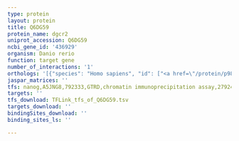 ```yaml
---
type: protein
layout: protein
title: Q6DG59
protein_name: dgcr2
uniprot_accession: Q6DG59
ncbi_gene_id: '436929'
organism: Danio rerio
function: target gene
number_of_interactions: '1'
orthologs: '[{"species": "Homo sapiens", "id": ["<a href=\"/protein/p98153\">P98153</a>"]}, {"species": "Mus musculus", "id": ["<a href=\"/protein/e9q548\">E9Q548</a>", "<a href=\"/protein/q6p5a9\">Q6P5A9</a>"]}, {"species": "Rattus norvegicus", "id": ["<a href=\"/protein/q66hd9\">Q66HD9</a>", "<a href=\"/protein/a0a0g2qc32\">A0A0G2QC32</a>"]}]'
jaspar_matrices: ''
tfs: nanog,A5JNG8,792333,GTRD,chromatin immunoprecipitation assay,27924024%5Buid%5D,No
targets: ''
tfs_download: TFLink_tfs_of_Q6DG59.tsv
targets_download: ''
bindingSites_download: ''
binding_sites_ls: ''

---
```

